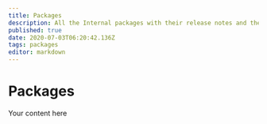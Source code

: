 ```yaml
---
title: Packages 
description: All the Internal packages with their release notes and the description of the functionalities they are providing
published: true
date: 2020-07-03T06:20:42.136Z
tags: packages
editor: markdown
---
```


# Packages
Your content here